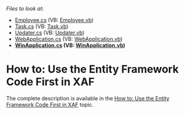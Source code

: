 <!-- default file list -->
*Files to look at*:

* [Employee.cs](./CS/MySolution.Module/Employee.cs) (VB: [Employee.vb](./VB/MySolution.Module/Employee.vb))
* [Task.cs](./CS/MySolution.Module/Task.cs) (VB: [Task.vb](./VB/MySolution.Module/Task.vb))
* [Updater.cs](./CS/MySolution.Module/Updater.cs) (VB: [Updater.vb](./VB/MySolution.Module/Updater.vb))
* [WebApplication.cs](./CS/MySolution.Web/WebApplication.cs) (VB: [WebApplication.vb](./VB/MySolution.Web/WebApplication.vb))
* **[WinApplication.cs](./CS/MySolution.Win/WinApplication.cs) (VB: [WinApplication.vb](./VB/MySolution.Win/WinApplication.vb))**
<!-- default file list end -->
# How to: Use the Entity Framework Code First in XAF


<p>The complete description is available in the <a href="http://documentation.devexpress.com/#Xaf/CustomDocument3466"><u>How to: Use the Entity Framework Code First in XAF</u></a> topic.</p><br />


<br/>


